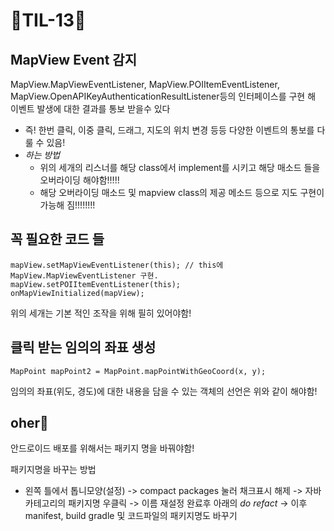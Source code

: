 # 🐬TIL-13🐬

## MapView Event 감지
MapView.MapViewEventListener, MapView.POIItemEventListener, MapView.OpenAPIKeyAuthenticationResultListener등의 인터페이스를 구현 해 이벤트 발생에 대한 결과를 통보 받을수 있다
- 즉! 한번 클릭, 이중 클릭, 드래그, 지도의 위치 변경 등등 다양한 이벤트의 통보를 다룰 수 있음!
- _하는 방법_
  - 위의 세개의 리스너를 해당 class에서 implement를 시키고 해당 매소드 들을 오버라이딩 해야함!!!!!
  - 해당 오버라이딩 매소드 및 mapview class의 제공 메소드 등으로 지도 구현이 가능해 짐!!!!!!!!
  

## 꼭 필요한 코드 들
```
mapView.setMapViewEventListener(this); // this에 MapView.MapViewEventListener 구현.
mapView.setPOIItemEventListener(this);
onMapViewInitialized(mapView);
```
위의 세개는 기본 적인 조작을 위해 필히 있어야함!

## 클릭 받는 임의의 좌표 생성
```
MapPoint mapPoint2 = MapPoint.mapPointWithGeoCoord(x, y);
```
임의의 좌표(위도, 경도)에 대한 내용을 담을 수 있는 객체의 선언은 위와 같이 해야함!


## oher🌱
안드로이드 배포를 위해서는 패키지 명을 바꿔야함!

패키지명을 바꾸는 방법
- 왼쪽 틀에서 톱니모양(설정) -> compact packages 눌러 채크표시 해제 -> 자바 카테고리의 패키지명 우클릭 -> 이름 재설정 완료후 아래의 _do refact_ -> 이후 manifest, build gradle 및 코드파일의 패키지명도 바꾸기 
